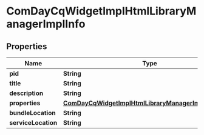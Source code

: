 

# ComDayCqWidgetImplHtmlLibraryManagerImplInfo

## Properties

Name | Type | Description | Notes
------------ | ------------- | ------------- | -------------
**pid** | **String** |  |  [optional]
**title** | **String** |  |  [optional]
**description** | **String** |  |  [optional]
**properties** | [**ComDayCqWidgetImplHtmlLibraryManagerImplProperties**](ComDayCqWidgetImplHtmlLibraryManagerImplProperties.md) |  |  [optional]
**bundleLocation** | **String** |  |  [optional]
**serviceLocation** | **String** |  |  [optional]



